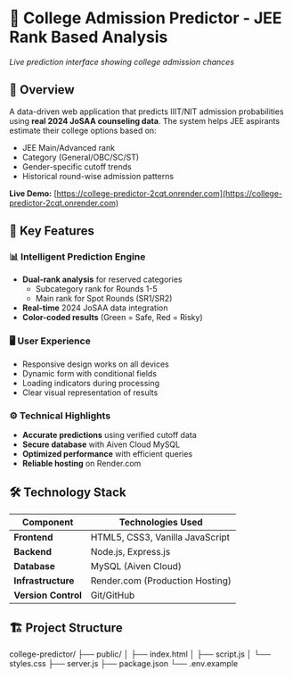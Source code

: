 # 🎯 College Admission Predictor - JEE Rank Based Analysis

*Live prediction interface showing college admission chances*

## 🌟 Overview

A data-driven web application that predicts IIIT/NIT admission probabilities using **real 2024 JoSAA counseling data**. The system helps JEE aspirants estimate their college options based on:

- JEE Main/Advanced rank
- Category (General/OBC/SC/ST)
- Gender-specific cutoff trends
- Historical round-wise admission patterns

**Live Demo:** [https://college-predictor-2cqt.onrender.com](https://college-predictor-2cqt.onrender.com)

## 🚀 Key Features

### 📊 Intelligent Prediction Engine
- **Dual-rank analysis** for reserved categories
  - Subcategory rank for Rounds 1-5
  - Main rank for Spot Rounds (SR1/SR2)
- **Real-time** 2024 JoSAA data integration
- **Color-coded results** (Green = Safe, Red = Risky)

### 🖥️ User Experience
- Responsive design works on all devices
- Dynamic form with conditional fields
- Loading indicators during processing
- Clear visual representation of results

### ⚙️ Technical Highlights
- **Accurate predictions** using verified cutoff data
- **Secure database** with Aiven Cloud MySQL
- **Optimized performance** with efficient queries
- **Reliable hosting** on Render.com

## 🛠️ Technology Stack

| Component          | Technologies Used                     |
|--------------------|---------------------------------------|
| **Frontend**       | HTML5, CSS3, Vanilla JavaScript       |
| **Backend**        | Node.js, Express.js                   |
| **Database**       | MySQL (Aiven Cloud)                   |
| **Infrastructure** | Render.com (Production Hosting)       |
| **Version Control**| Git/GitHub                            |

## 🏗️ Project Structure

college-predictor/
├── public/ 
│ ├── index.html 
│ ├── script.js 
│ └── styles.css 
├── server.js 
├── package.json 
└── .env.example 
